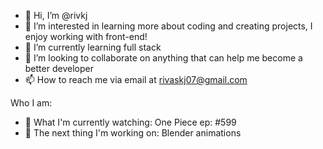 - 👋 Hi, I’m @rivkj
- 👀 I’m interested in learning more about coding and creating projects, I enjoy working with front-end!
- 🌱 I’m currently learning full stack
- 💞️ I’m looking to collaborate on anything that can help me become a better developer
- 📫 How to reach me via email at rivaskj07@gmail.com

Who I am:
- 🎥 What I'm currently watching: One Piece ep: #599
- 🔆 The next thing I'm working on: Blender animations
  

<!---
rivkj/rivkj is a ✨ special ✨ repository because its `README.md` (this file) appears on your GitHub profile.
You can click the Preview link to take a look at your changes.
--->
